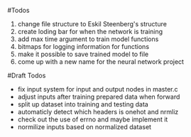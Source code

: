 #Todos
1. change file structure to Eskil Steenberg's structure
2. create loding bar for when the network is training
3. add max time argument to train model functions
4. bitmaps for logging information for functions
5. make it possible to save trained model to file
6. come up with a new name for the neural network project

#Draft Todos
- fix input system for input and output nodes in master.c
- adjust inputs after training prepared data when forward
- split up dataset into training and testing data
- automaticly detect which headers is onehot and nrmliz
- check out the use of errno and maybe implement it
- normilize inputs based on normalized dataset
